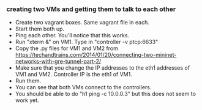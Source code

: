 ### creating two VMs and getting them to talk to each other
- Create two vagrant boxes. Same vagrant file in each.
- Start them both up.
- Ping each other. You'll notice that this works.
- Run "xterm &" on VM1. Type in "controller -v ptcp:6633"
- Copy the .py files for VM1 and VM2 from https://techandtrains.com/2014/01/20/connecting-two-mininet-networks-with-gre-tunnel-part-2/
- Make sure that you change the IP addresses to the eth1 addresses of VM1 and VM2. Controller IP is the eth1 of VM1. 
- Run them.
- You can see that both VMs connect to the controllers.
- You should be able to do "h1 ping -c 10.0.0.3" but this does not seem to work yet.
